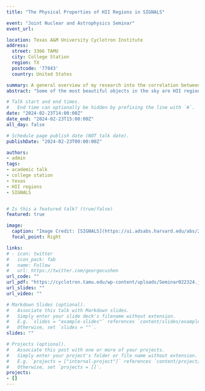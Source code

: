 ```yaml
---
title: "The Physical Properties of HII Regions in SIGNALS"

event: "Joint Nuclear and Astrophysics Seminar"
event_url: 

location: Texas A&M University Cyclotron Institute
address:
  street: 3366 TAMU
  city: College Station
  region: TX
  postcode: '77843'
  country: United States

summary: A general overview of my research into the correlation between ionization parameter and oxygen abundance for HII regions in the local universe using data from the SIGNALS project. This talk is meant for a general scientific audience composed of both astronomers and nuclear physicists. 
abstract: "Some of the most beautiful objects in the sky are HII regions, so-named because they are gas clouds that contain mostly ionized hydrogen. These gas clouds are being ionized by newly formed stars, and thus have great importance to the study of galaxy evolution, chemical enrichment, and star formation. Two key properties govern their emission line spectra: ionization parameter and chemical abundance. An interesting question to ask is are these properties correlated? The answer is not straightforward and differs greatly between samples! I will show ongoing work into understanding this correlation using resolved HII regions in the nearby galaxy NGC 628 detected with the SIGNALS project."

# Talk start and end times.
#   End time can optionally be hidden by prefixing the line with `#`.
date: "2024-02-23T14:00:00Z"
date_end: "2024-02-23T15:00:00Z"
all_day: false

# Schedule page publish date (NOT talk date).
publishDate: "2024-02-23T00:00:00Z"

authors: 
- admin
tags: 
- academic talk
- college station
- texas
- HII regions
- SIGNALS


# Is this a featured talk? (true/false)
featured: true

image:
  caption: "Image Credit: [SIGNALS](https://ui.adsabs.harvard.edu/abs/2019MNRAS.489.5530R/abstract)"
  focal_point: Right

links:
# - icon: twitter
#   icon_pack: fab
#   name: Follow
#   url: https://twitter.com/georgecushen
url_code: ""
url_pdf: "https://cyclotron.tamu.edu/wp-content/uploads/Seminar022324.jpg"
url_slides: ""
url_video: ""

# Markdown Slides (optional).
#   Associate this talk with Markdown slides.
#   Simply enter your slide deck's filename without extension.
#   E.g. `slides = "example-slides"` references `content/slides/example-slides.md`.
#   Otherwise, set `slides = ""`.
slides: ""

# Projects (optional).
#   Associate this post with one or more of your projects.
#   Simply enter your project's folder or file name without extension.
#   E.g. `projects = ["internal-project"]` references `content/project/deep-learning/index.md`.
#   Otherwise, set `projects = []`.
projects:
- []
---
```


<!-- {{% callout note %}}
Click on the **Slides** button above to view the built-in slides feature.
{{% /callout %}}

Slides can be added in a few ways:

- **Create** slides using Wowchemy's [*Slides*](https://wowchemy.com/docs/managing-content/#create-slides) feature and link using `slides` parameter in the front matter of the talk file
- **Upload** an existing slide deck to `static/` and link using `url_slides` parameter in the front matter of the talk file
- **Embed** your slides (e.g. Google Slides) or presentation video on this page using [shortcodes](https://wowchemy.com/docs/writing-markdown-latex/).

Further event details, including [page elements](https://wowchemy.com/docs/writing-markdown-latex/) such as image galleries, can be added to the body of this page. -->
